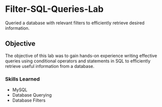 # Filter-SQL-Queries-Lab
Queried a database with relevant filters to efficiently retrieve desired information.

## Objective
The objective of this lab was to gain hands-on experience writing effective queries using conditional operators and statements in SQL to efficiently retrieve useful information from a database.

### Skills Learned
- MySQL
- Database Querying
- Database Filters
